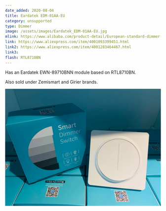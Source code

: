 ```yaml
---
date_added: 2020-08-04
title: Eardatek EDM-01AA-EU
category: unsupported
type: Dimmer
image: /assets/images/Eardatek_EDM-01AA-EU.jpg
mlink: https://www.alibaba.com/product-detail/European-standard-dimmer-switch-for-LED_62308423570.html
link: https://www.aliexpress.com/item/4001093399451.html
link2: https://www.aliexpress.com/item/4001283464467.html
link3: 
flash: RTL8710BN
---
```

Has an Eardatek EWN-89710BNN module based on RTL8710BN.

Also sold under Zemismart and Girier brands.

![](/assets/images/Eardatek_EDM-01AA-EU_box.jpg)